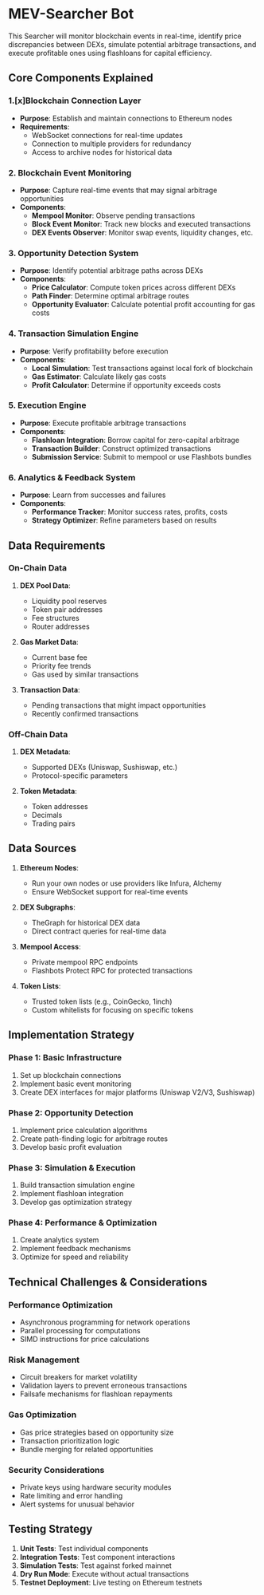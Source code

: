 # MEV-Searcher Bot 

This Searcher will monitor blockchain events in real-time, identify price discrepancies between DEXs, simulate potential arbitrage transactions, and execute profitable ones using flashloans for capital efficiency.

## Core Components Explained

### 1.[x]Blockchain Connection Layer
- **Purpose**: Establish and maintain connections to Ethereum nodes
- **Requirements**:
  - WebSocket connections for real-time updates
  - Connection to multiple providers for redundancy
  - Access to archive nodes for historical data

### 2. Blockchain Event Monitoring
- **Purpose**: Capture real-time events that may signal arbitrage opportunities
- **Components**:
  - **Mempool Monitor**: Observe pending transactions
  - **Block Event Monitor**: Track new blocks and executed transactions
  - **DEX Events Observer**: Monitor swap events, liquidity changes, etc.

### 3. Opportunity Detection System
- **Purpose**: Identify potential arbitrage paths across DEXs
- **Components**:
  - **Price Calculator**: Compute token prices across different DEXs
  - **Path Finder**: Determine optimal arbitrage routes
  - **Opportunity Evaluator**: Calculate potential profit accounting for gas costs

### 4. Transaction Simulation Engine
- **Purpose**: Verify profitability before execution
- **Components**:
  - **Local Simulation**: Test transactions against local fork of blockchain
  - **Gas Estimator**: Calculate likely gas costs
  - **Profit Calculator**: Determine if opportunity exceeds costs

### 5. Execution Engine
- **Purpose**: Execute profitable arbitrage transactions
- **Components**:
  - **Flashloan Integration**: Borrow capital for zero-capital arbitrage
  - **Transaction Builder**: Construct optimized transactions
  - **Submission Service**: Submit to mempool or use Flashbots bundles

### 6. Analytics & Feedback System
- **Purpose**: Learn from successes and failures
- **Components**:
  - **Performance Tracker**: Monitor success rates, profits, costs
  - **Strategy Optimizer**: Refine parameters based on results

## Data Requirements

### On-Chain Data
1. **DEX Pool Data**:
   - Liquidity pool reserves
   - Token pair addresses
   - Fee structures
   - Router addresses

2. **Gas Market Data**:
   - Current base fee
   - Priority fee trends
   - Gas used by similar transactions

3. **Transaction Data**:
   - Pending transactions that might impact opportunities
   - Recently confirmed transactions

### Off-Chain Data
1. **DEX Metadata**:
   - Supported DEXs (Uniswap, Sushiswap, etc.)
   - Protocol-specific parameters

2. **Token Metadata**:
   - Token addresses
   - Decimals
   - Trading pairs

## Data Sources

1. **Ethereum Nodes**:
   - Run your own nodes or use providers like Infura, Alchemy
   - Ensure WebSocket support for real-time events

2. **DEX Subgraphs**:
   - TheGraph for historical DEX data
   - Direct contract queries for real-time data

3. **Mempool Access**:
   - Private mempool RPC endpoints
   - Flashbots Protect RPC for protected transactions

4. **Token Lists**:
   - Trusted token lists (e.g., CoinGecko, 1inch)
   - Custom whitelists for focusing on specific tokens

## Implementation Strategy

### Phase 1: Basic Infrastructure
1. Set up blockchain connections
2. Implement basic event monitoring
3. Create DEX interfaces for major platforms (Uniswap V2/V3, Sushiswap)

### Phase 2: Opportunity Detection
1. Implement price calculation algorithms
2. Create path-finding logic for arbitrage routes
3. Develop basic profit evaluation

### Phase 3: Simulation & Execution
1. Build transaction simulation engine
2. Implement flashloan integration
3. Develop gas optimization strategy

### Phase 4: Performance & Optimization
1. Create analytics system
2. Implement feedback mechanisms
3. Optimize for speed and reliability

## Technical Challenges & Considerations

### Performance Optimization
- Asynchronous programming for network operations
- Parallel processing for computations
- SIMD instructions for price calculations

### Risk Management
- Circuit breakers for market volatility
- Validation layers to prevent erroneous transactions
- Failsafe mechanisms for flashloan repayments

### Gas Optimization
- Gas price strategies based on opportunity size
- Transaction prioritization logic
- Bundle merging for related opportunities

### Security Considerations
- Private keys using hardware security modules
- Rate limiting and error handling
- Alert systems for unusual behavior

## Testing Strategy

1. **Unit Tests**: Test individual components
2. **Integration Tests**: Test component interactions
3. **Simulation Tests**: Test against forked mainnet
4. **Dry Run Mode**: Execute without actual transactions
5. **Testnet Deployment**: Live testing on Ethereum testnets

